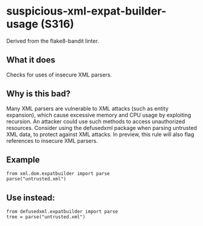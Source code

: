 # suspicious-xml-expat-builder-usage (S316)
Derived from the flake8-bandit linter.
## What it does
Checks for uses of insecure XML parsers.
## Why is this bad?
Many XML parsers are vulnerable to XML attacks (such as entity expansion),
which cause excessive memory and CPU usage by exploiting recursion. An
attacker could use such methods to access unauthorized resources.
Consider using the defusedxml package when parsing untrusted XML data,
to protect against XML attacks.
In preview, this rule will also flag references to insecure XML parsers.
## Example
```
from xml.dom.expatbuilder import parse
parse("untrusted.xml")
```
## Use instead:
```
from defusedxml.expatbuilder import parse
tree = parse("untrusted.xml")
```